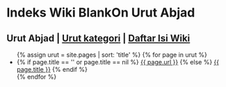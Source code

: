 # Indeks Wiki BlankOn Urut Abjad

## Urut Abjad | [Urut kategori](/Indeks.html) | [Daftar Isi Wiki](/DaftarIsi/README.md)
 

<ul>
  {% assign urut = site.pages | sort: 'title' %}
  {% for page in urut %}
    <li>
	{% if page.title == '' or page.title == nil %}
      <a href="{{ site.url }}{{ site.baseurl }}{{ page.url }}">{{ page.url }}</a>
	{% else %}
      <a href="{{ site.url }}{{ site.baseurl }}{{ page.url }}">{{ page.title }}</a>
	{% endif %}
    </li>
  {% endfor %}
</ul>
